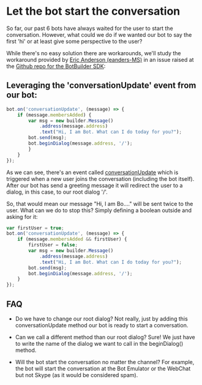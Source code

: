 # Let the bot start the conversation #
So far, our past 6 bots have always waited for the user to start the conversation. However, what could we do if we wanted our bot to say the first 'hi' or at least give some perspective to the user?

While there's no easy solution there are workarounds, we'll study the workaround provided by [Eric Anderson (eanders-MS)](https://github.com/eanders-MS) in an issue raised at the [Github repo for the BotBuilder SDK](https://github.com/Microsoft/BotBuilder/issues/1796):

## Leveraging the 'conversationUpdate' event from our bot:
```javascript
bot.on('conversationUpdate', (message) => {
    if (message.membersAdded) {
        var msg = new builder.Message()
            .address(message.address)
            .text("Hi, I am Bot. What can I do today for you?");
        bot.send(msg);
        bot.beginDialog(message.address, '/');
        }
    }
});
```

As we can see, there's an event called [conversationUpdate](https://docs.botframework.com/en-us/node/builder/chat-reference/interfaces/_botbuilder_d_.iconversationupdate.html) which is triggered when a new user joins the conversation (including the bot itself). After our bot has send a greeting message it will redirect the user to a dialog, in this case, to our root dialog '/'.

So, that would mean our message "Hi, I am Bo...." will be sent twice to the user. What can we do to stop this? Simply defining a boolean outside and asking for it:

```javascript
var firstUser = true;
bot.on('conversationUpdate', (message) => {
    if (message.membersAdded && firstUser) {
        firstUser = false;
        var msg = new builder.Message()
            .address(message.address)
            .text("Hi, I am Bot. What can I do today for you?");
        bot.send(msg);
        bot.beginDialog(message.address, '/');
    }
});
```
## FAQ ##
- Do we have to change our root dialog?
Not really, just by adding this conversationUpdate method our bot is ready to start a conversation.

- Can we call a different method than our root dialog? Sure! We just have to write the name of the dialog we want to call in the beginDialog() method.

- Will the bot start the conversation no matter the channel? For example, the bot will start the conversation at the Bot Emulator or the WebChat but not Skype (as it would be considered spam).